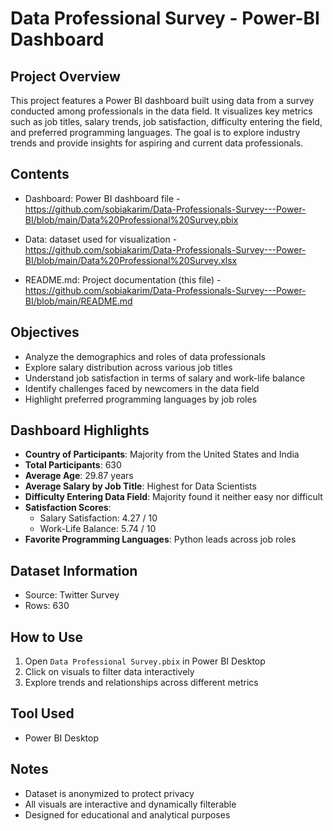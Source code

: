 # Data Professional Survey - Power-BI Dashboard

## Project Overview
This project features a Power BI dashboard built using data from a survey conducted among professionals in the data field. It visualizes key metrics such as job titles, salary trends, job satisfaction, difficulty entering the field, and preferred programming languages. The goal is to explore industry trends and provide insights for aspiring and current data professionals.

## Contents
- Dashboard: Power BI dashboard file - https://github.com/sobiakarim/Data-Professionals-Survey---Power-BI/blob/main/Data%20Professional%20Survey.pbix

- Data: dataset used for visualization - https://github.com/sobiakarim/Data-Professionals-Survey---Power-BI/blob/main/Data%20Professional%20Survey.xlsx

- README.md: Project documentation (this file) - https://github.com/sobiakarim/Data-Professionals-Survey---Power-BI/blob/main/README.md

## Objectives
- Analyze the demographics and roles of data professionals  
- Explore salary distribution across various job titles  
- Understand job satisfaction in terms of salary and work-life balance  
- Identify challenges faced by newcomers in the data field  
- Highlight preferred programming languages by job roles

## Dashboard Highlights
- **Country of Participants**: Majority from the United States and India  
- **Total Participants**: 630  
- **Average Age**: 29.87 years  
- **Average Salary by Job Title**: Highest for Data Scientists  
- **Difficulty Entering Data Field**: Majority found it neither easy nor difficult  
- **Satisfaction Scores**:  
  - Salary Satisfaction: 4.27 / 10  
  - Work-Life Balance: 5.74 / 10  
-  **Favorite Programming Languages**: Python leads across job roles

## Dataset Information
- Source: Twitter Survey
- Rows: 630

##  How to Use  
1. Open `Data Professional Survey.pbix` in Power BI Desktop  
2. Click on visuals to filter data interactively  
3. Explore trends and relationships across different metrics

## Tool Used
- Power BI Desktop

##  Notes  
- Dataset is anonymized to protect privacy  
- All visuals are interactive and dynamically filterable  
- Designed for educational and analytical purposes  

